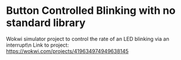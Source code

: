# Button Controlled Blinking with no standard library
Wokwi simulator project to control the rate of an LED blinking via an interrupt\n
Link to project: https://wokwi.com/projects/419634974949638145
